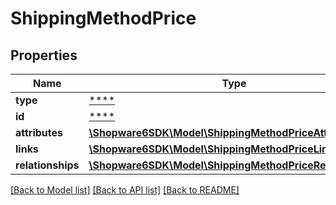 # ShippingMethodPrice

## Properties
Name | Type | Description | Notes
------------ | ------------- | ------------- | -------------
**type** | [****](.md) |  | [optional] 
**id** | [****](.md) |  | [optional] 
**attributes** | [**\Shopware6SDK\Model\ShippingMethodPriceAttributes**](ShippingMethodPriceAttributes.md) |  | [optional] 
**links** | [**\Shopware6SDK\Model\ShippingMethodPriceLinks**](ShippingMethodPriceLinks.md) |  | [optional] 
**relationships** | [**\Shopware6SDK\Model\ShippingMethodPriceRelationships**](ShippingMethodPriceRelationships.md) |  | [optional] 

[[Back to Model list]](../../README.md#documentation-for-models) [[Back to API list]](../../README.md#documentation-for-api-endpoints) [[Back to README]](../../README.md)

